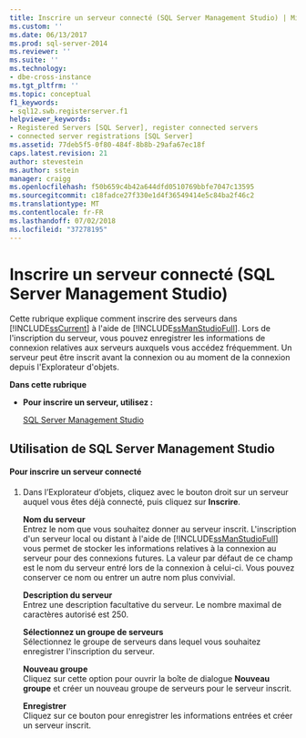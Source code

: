 ```yaml
---
title: Inscrire un serveur connecté (SQL Server Management Studio) | Microsoft Docs
ms.custom: ''
ms.date: 06/13/2017
ms.prod: sql-server-2014
ms.reviewer: ''
ms.suite: ''
ms.technology:
- dbe-cross-instance
ms.tgt_pltfrm: ''
ms.topic: conceptual
f1_keywords:
- sql12.swb.registerserver.f1
helpviewer_keywords:
- Registered Servers [SQL Server], register connected servers
- connected server registrations [SQL Server]
ms.assetid: 77deb5f5-0f80-484f-8b8b-29afa67ec18f
caps.latest.revision: 21
author: stevestein
ms.author: sstein
manager: craigg
ms.openlocfilehash: f50b659c4b42a644dfd0510769bbfe7047c13595
ms.sourcegitcommit: c18fadce27f330e1d4f36549414e5c84ba2f46c2
ms.translationtype: MT
ms.contentlocale: fr-FR
ms.lasthandoff: 07/02/2018
ms.locfileid: "37278195"
---
```

# <a name="register-a-connected-server-sql-server-management-studio"></a>Inscrire un serveur connecté (SQL Server Management Studio)
  Cette rubrique explique comment inscrire des serveurs dans [!INCLUDE[ssCurrent](../../includes/sscurrent-md.md)] à l'aide de [!INCLUDE[ssManStudioFull](../../includes/ssmanstudiofull-md.md)]. Lors de l'inscription du serveur, vous pouvez enregistrer les informations de connexion relatives aux serveurs auxquels vous accédez fréquemment. Un serveur peut être inscrit avant la connexion ou au moment de la connexion depuis l'Explorateur d'objets.  
  
 **Dans cette rubrique**  
  
-   **Pour inscrire un serveur, utilisez :**  
  
     [SQL Server Management Studio](#SSMSProcedure)  
  
##  <a name="SSMSProcedure"></a> Utilisation de SQL Server Management Studio  
  
#### <a name="to-register-a-connected-server"></a>Pour inscrire un serveur connecté  
  
1.  Dans l’Explorateur d’objets, cliquez avec le bouton droit sur un serveur auquel vous êtes déjà connecté, puis cliquez sur **Inscrire**.  
  
     **Nom du serveur**  
     Entrez le nom que vous souhaitez donner au serveur inscrit. L'inscription d'un serveur local ou distant à l'aide de [!INCLUDE[ssManStudioFull](../../includes/ssmanstudiofull-md.md)] vous permet de stocker les informations relatives à la connexion au serveur pour des connexions futures. La valeur par défaut de ce champ est le nom du serveur entré lors de la connexion à celui-ci. Vous pouvez conserver ce nom ou entrer un autre nom plus convivial.  
  
     **Description du serveur**  
     Entrez une description facultative du serveur. Le nombre maximal de caractères autorisé est 250.  
  
     **Sélectionnez un groupe de serveurs**  
     Sélectionnez le groupe de serveurs dans lequel vous souhaitez enregistrer l'inscription du serveur.  
  
     **Nouveau groupe**  
     Cliquez sur cette option pour ouvrir la boîte de dialogue **Nouveau groupe** et créer un nouveau groupe de serveurs pour le serveur inscrit.  
  
     **Enregistrer**  
     Cliquez sur ce bouton pour enregistrer les informations entrées et créer un serveur inscrit.  
  
  

